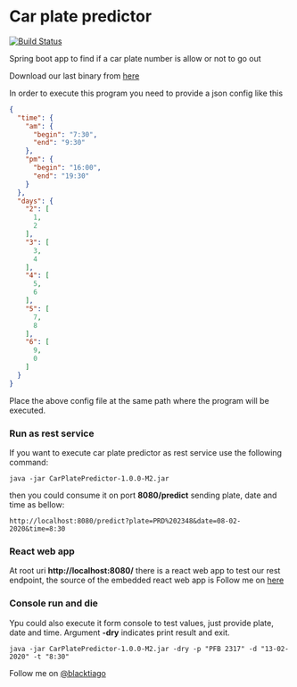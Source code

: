# Car plate predictor

[![Build Status](https://travis-ci.com/blacktiago/car-plate-predictor.svg?branch=master)](https://travis-ci.com/blacktiago/car-plate-predictor)

Spring boot app to find if a car plate number is allow or not to go out

Download our last binary from [here](https://github.com/blacktiago/car-plate-predictor/packages/128536)

In order to execute this program you need to provide a json config like this
```json
{
  "time": {
    "am": {
      "begin": "7:30",
      "end": "9:30"
    },
    "pm": {
      "begin": "16:00",
      "end": "19:30"
    }
  },
  "days": {
    "2": [
      1,
      2
    ],
    "3": [
      3,
      4
    ],
    "4": [
      5,
      6
    ],
    "5": [
      7,
      8
    ],
    "6": [
      9,
      0
    ]
  }
}
```

Place the above config file at the same path where the program will be executed.


### Run as rest service
If you want to execute car plate predictor as rest service use the following command:
```shell
java -jar CarPlatePredictor-1.0.0-M2.jar
```

then you could consume it on port **8080/predict** sending plate, date and time as bellow:

```
http://localhost:8080/predict?plate=PRD%202348&date=08-02-2020&time=8:30
```

### React web app

At root uri **http://localhost:8080/** there is a react web app to test our rest endpoint, the source of the embedded react web app is Follow me on [here](https://github.com/blacktiago/car-plate-predictor-frontend) 

### Console run and die

Ypu could also execute it form console to test values, just provide plate, date and time. Argument **-dry** indicates print result and exit.

```shell
java -jar CarPlatePredictor-1.0.0-M2.jar -dry -p "PFB 2317" -d "13-02-2020" -t "8:30"
```




Follow me on [@blacktiago](https://twitter.com/blacktiago)
